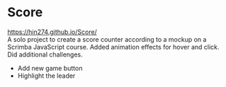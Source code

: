 # Score
https://hin274.github.io/Score/
<br>
A solo project to create a score counter according to a mockup on a Scrimba JavaScript course. Added animation effects for hover and click. Did additional challenges.
<ul>
<li>Add new game button</li>
<li>Highlight the leader</li>
</ul>
<br>

